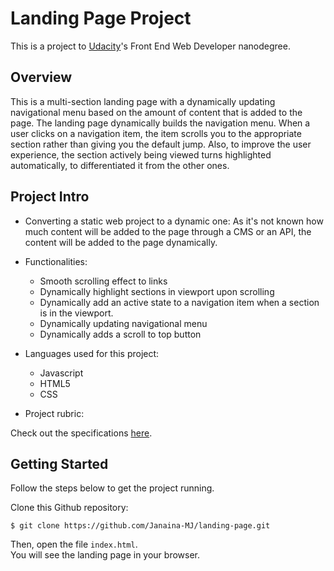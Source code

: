 # Landing Page Project

This is a project to [Udacity](https://www.udacity.com/us)'s Front End Web Developer nanodegree.

## Overview

This is a multi-section landing page with a dynamically updating navigational menu based on the amount of content that is added to the page.
The landing page dynamically builds the navigation menu. When a user clicks on a navigation item, the item scrolls you to the appropriate section rather than giving you the default jump. Also, to improve the user experience, the section actively being viewed turns highlighted automatically, to differentiated it from the other ones.

## Project Intro

* Converting a static web project to a dynamic one: As it's not known how much content will be added to the page through a CMS or an API, the content will be added to the page dynamically.

* Functionalities:

  - Smooth scrolling effect to links
  - Dynamically highlight sections in viewport upon scrolling
  - Dynamically add an active state to a navigation item when a section is in the viewport.
  - Dynamically updating navigational menu
  - Dynamically adds a scroll to top button

* Languages used for this project:

  - Javascript
  - HTML5
  - CSS
  
* Project rubric: 

Check out the specifications [here](https://review.udacity.com/#!/rubrics/2658/view).

## Getting Started

Follow the steps below to get the project running.

Clone this Github repository:

`$ git clone https://github.com/Janaina-MJ/landing-page.git`

Then, open the file `index.html`.  
You will see the landing page in your browser.

